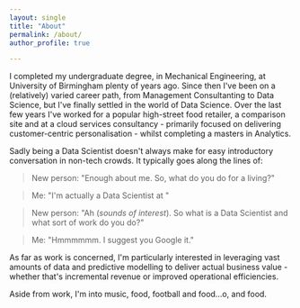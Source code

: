 ```yaml
---
layout: single
title: "About"
permalink: /about/
author_profile: true

---
```


I completed my undergraduate degree, in Mechanical Engineering, at University of Birmingham plenty of years ago. Since then I've been on a (relatively) varied career path, from Management Consultanting to Data Science, but I've finally settled in the world of Data Science. Over the last few years I've worked for a popular high-street food retailer, a comparison site and at a cloud services consultancy - primarily focused on delivering customer-centric personalisation - whilst completing a masters in Analytics.

Sadly being a Data Scientist doesn't always make for easy introductory conversation in non-tech crowds. It typically goes along the lines of:

> New person: "Enough about me. So, what do you do for a living?"

> Me: "I'm actually a Data Scientist at *<insert current company name here>*"

> New person: "Ah (*sounds of interest*). So what is a Data Scientist and what sort of work do you do?"

> Me: "Hmmmmmm. I suggest you Google it."

As far as work is concerned, I'm particularly interested in leveraging vast amounts of data and predictive modelling to deliver actual business value - whether that's incremental revenue or improved operational efficiencies.

Aside from work, I'm into music, food, football and food...o, and food.


